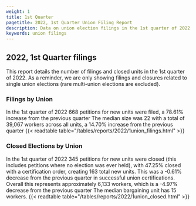 ```yaml
---
weight: 1
title: 1st Quarter
pagetitle: 2022, 1st Quarter Union Filing Report
description: Data on union election filings in the 1st quarter of 2022
keywords: union filings
---
```


## 2022, 1st Quarter filings

This report details the number of filings and closed units in the 1st quarter of 2022. As a reminder, we are only showing filings and closures related to single union elections (rare multi-union elections are excluded).

### Filings by Union
In the 1st quarter of 2022 668 petitions for new units were filed, a 78.61% increase from the previous quarter The median size was 22 with a total of 39,067 workers across all units, a 14.70% increase from the previous quarter
{{< readtable table="/tables/reports/2022/1union_filings.html" >}}

### Closed Elections by Union
In the 1st quarter of 2022 345 petitions for new units were closed (this includes petitions where no election was ever held), with 47.25% closed with a certification order, creating 163 total new units. This was a -0.61% decrease from the previous quarter in successful union certifications. Overall this represents approximately 6,133 workers, which is a -4.97% decrease from the previous quarter The median bargaining unit has 15 workers.
{{< readtable table="/tables/reports/2022/1union_closed.html" >}}
